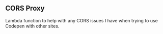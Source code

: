 ## CORS Proxy

Lambda function to help with any CORS issues I have when trying to use Codepen with other sites.


